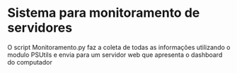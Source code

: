 # Sistema para monitoramento de servidores

O script Monitoramento.py faz a coleta de todas as informações utilizando o modulo PSUtils e envia para um servidor web que apresenta o dashboard do computador
